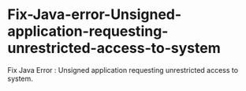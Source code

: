 # Fix-Java-error-Unsigned-application-requesting-unrestricted-access-to-system
Fix Java Error : Unsigned application requesting unrestricted access to system.
